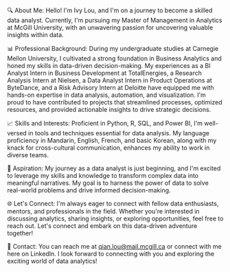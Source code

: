 🔍 About Me:
Hello! I'm Ivy Lou, and I'm on a journey to become a skilled data analyst. Currently, I'm pursuing my Master of Management in Analytics at McGill University, with an unwavering passion for uncovering valuable insights within data.

📊 Professional Background:
During my undergraduate studies at Carnegie Mellon University, I cultivated a strong foundation in Business Analytics and honed my skills in data-driven decision-making. My experiences as a BI Analyst Intern in Business Development at TotalEnergies, a Research Analysis Intern at Nielsen, a Data Analyst Intern in Product Operations at ByteDance, and a Risk Advisory Intern at Deloitte have equipped me with hands-on expertise in data analysis, automation, and visualization. I'm proud to have contributed to projects that streamlined processes, optimized resources, and provided actionable insights to drive strategic decisions.

📈 Skills and Interests:
Proficient in Python, R, SQL, and Power BI, I'm well-versed in tools and techniques essential for data analysis. My language proficiency in Mandarin, English, French, and basic Korean, along with my knack for cross-cultural communication, enhances my ability to work in diverse teams.

🌟 Aspiration:
My journey as a data analyst is just beginning, and I'm excited to leverage my skills and knowledge to transform complex data into meaningful narratives. My goal is to harness the power of data to solve real-world problems and drive informed decision-making.

🌐 Let's Connect:
I'm always eager to connect with fellow data enthusiasts, mentors, and professionals in the field. Whether you're interested in discussing analytics, sharing insights, or exploring opportunities, feel free to reach out. Let's connect and embark on this data-driven adventure together!

📧 Contact:
You can reach me at qian.lou@mail.mcgill.ca or connect with me here on LinkedIn. I look forward to connecting with you and exploring the exciting world of data analytics!
